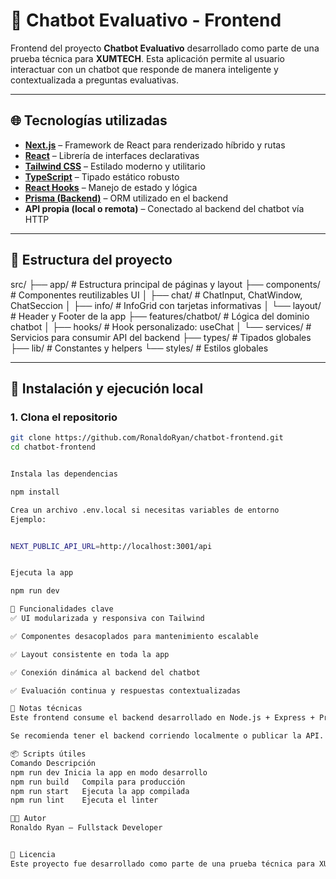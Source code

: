 # 🤖 Chatbot Evaluativo - Frontend

Frontend del proyecto **Chatbot Evaluativo** desarrollado como parte de una prueba técnica para **XUMTECH**. Esta aplicación permite al usuario interactuar con un chatbot que responde de manera inteligente y contextualizada a preguntas evaluativas.

---

## 🌐 Tecnologías utilizadas

- **[Next.js](https://nextjs.org/)** – Framework de React para renderizado híbrido y rutas
- **[React](https://reactjs.org/)** – Librería de interfaces declarativas
- **[Tailwind CSS](https://tailwindcss.com/)** – Estilado moderno y utilitario
- **[TypeScript](https://www.typescriptlang.org/)** – Tipado estático robusto
- **[React Hooks](https://reactjs.org/docs/hooks-intro.html)** – Manejo de estado y lógica
- **[Prisma (Backend)](https://www.prisma.io/)** – ORM utilizado en el backend
- **API propia (local o remota)** – Conectado al backend del chatbot vía HTTP

---

## 📁 Estructura del proyecto

src/
├── app/ # Estructura principal de páginas y layout
├── components/ # Componentes reutilizables UI
│ ├── chat/ # ChatInput, ChatWindow, ChatSeccion
│ ├── info/ # InfoGrid con tarjetas informativas
│ └── layout/ # Header y Footer de la app
├── features/chatbot/ # Lógica del dominio chatbot
│ ├── hooks/ # Hook personalizado: useChat
│ └── services/ # Servicios para consumir API del backend
├── types/ # Tipados globales
├── lib/ # Constantes y helpers
└── styles/ # Estilos globales



---

## 🚀 Instalación y ejecución local

### 1. Clona el repositorio

```bash
git clone https://github.com/RonaldoRyan/chatbot-frontend.git
cd chatbot-frontend


Instala las dependencias

npm install

Crea un archivo .env.local si necesitas variables de entorno
Ejemplo:


NEXT_PUBLIC_API_URL=http://localhost:3001/api


Ejecuta la app

npm run dev

🧠 Funcionalidades clave
✅ UI modularizada y responsiva con Tailwind

✅ Componentes desacoplados para mantenimiento escalable

✅ Layout consistente en toda la app

✅ Conexión dinámica al backend del chatbot

✅ Evaluación continua y respuestas contextualizadas

📝 Notas técnicas
Este frontend consume el backend desarrollado en Node.js + Express + Prisma.

Se recomienda tener el backend corriendo localmente o publicar la API.

📦 Scripts útiles
Comando	Descripción
npm run dev	Inicia la app en modo desarrollo
npm run build	Compila para producción
npm run start	Ejecuta la app compilada
npm run lint	Ejecuta el linter

🧑‍💻 Autor
Ronaldo Ryan – Fullstack Developer


📄 Licencia
Este proyecto fue desarrollado como parte de una prueba técnica para XUMTECH. Uso personal, evaluativo o demostrativo solamente.
